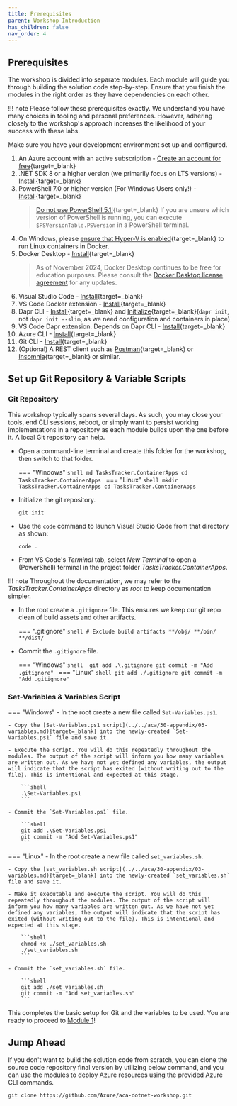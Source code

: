 ```yaml
---
title: Prerequisites
parent: Workshop Introduction
has_children: false
nav_order: 4
---
```


## Prerequisites

The workshop is divided into separate modules. Each module will guide you through building the solution code step-by-step. Ensure that you finish the modules in the right order as they have dependencies on each other.

!!! note
    Please follow these prerequisites exactly. We understand you have many choices in tooling and personal preferences. However, adhering closely to the workshop's approach increases the likelihood of your success with these labs.

Make sure you have your development environment set up and configured.

1. An Azure account with an active subscription - [Create an account for free](https://azure.microsoft.com/free/?ref=microsoft.com&utm_source=microsoft.com&utm_medium=docs&utm_campaign=visualstudio){target=_blank}
1. .NET SDK 8 or a higher version (we primarily focus on LTS versions) - [Install](https://dotnet.microsoft.com/download){target=_blank}
1. PowerShell 7.0 or higher version (For Windows Users only!) - [Install](https://learn.microsoft.com/powershell/scripting/install/installing-powershell-on-windows?view=powershell-7.4#installing-the-msi-package){target=_blank}
   > [Do not use PowerShell 5.1!](https://github.com/Azure/aca-dotnet-workshop/issues/150){target=_blank}
   > If you are unsure which version of PowerShell is running, you can execute `$PSVersionTable.PSVersion` in a PowerShell terminal.
1. On Windows, please [ensure that Hyper-V is enabled](https://learn.microsoft.com/virtualization/windowscontainers/deploy-containers/linux-containers){target=_blank} to run Linux containers in Docker.
1. Docker Desktop - [Install](https://docs.docker.com/desktop/install/windows-install/){target=_blank}
   > As of November 2024, Docker Desktop continues to be free for education purposes. Please consult the [Docker Desktop license agreement](https://docs.docker.com/subscription/desktop-license/) for any updates.
1. Visual Studio Code - [Install](https://code.visualstudio.com/){target=_blank}
1. VS Code Docker extension - [Install](https://marketplace.visualstudio.com/items?itemName=ms-azuretools.vscode-docker){target=_blank}
1. Dapr CLI - [Install](https://docs.dapr.io/getting-started/install-dapr-cli/){target=_blank} and [Initialize](https://docs.dapr.io/getting-started/install-dapr-selfhost/){target=_blank}(`dapr init`, not `dapr init --slim`, as we need configuration and containers in place)
1. VS Code Dapr extension. Depends on Dapr CLI - [Install](https://marketplace.visualstudio.com/items?itemName=ms-azuretools.vscode-dapr){target=_blank}
1. Azure CLI - [Install](https://docs.microsoft.com/cli/azure/install-azure-cli){target=_blank}
1. Git CLI - [Install](https://git-scm.com){target=_blank}
1. (Optional) A REST client such as [Postman](https://www.postman.com/){target=_blank} or [Insomnia](https://insomnia.rest/){target=_blank} or similar.

## Set up Git Repository & Variable Scripts

### Git Repository

This workshop typically spans several days. As such, you may close your tools, end CLI sessions, reboot, or simply want to persist working implementations in a repository as each module builds upon the one before it. A local Git repository can help.

- Open a command-line terminal and create this folder for the workshop, then switch to that folder.

    === "Windows"
        ```shell
        md TasksTracker.ContainerApps
        cd TasksTracker.ContainerApps
        ```
    === "Linux"
        ```shell
        mkdir TasksTracker.ContainerApps
        cd TasksTracker.ContainerApps
        ```

- Initialize the git repository.

    ```shell
    git init
    ```

- Use the `code` command to launch Visual Studio Code from that directory as shown:

    ```shell
    code .
    ```

- From VS Code's *Terminal* tab, select *New Terminal* to open a (PowerShell) terminal in the project folder *TasksTracker.ContainerApps*.

!!! note
    Throughout the documentation, we may refer to the *TasksTracker.ContainerApps* directory as *root* to keep documentation simpler.

- In the root create a `.gitignore` file. This ensures we keep our git repo clean of build assets and other artifacts.

    === ".gitignore"
        ```shell
        # Exclude build artifacts
        **/obj/
        **/bin/
        **/dist/
        ```

- Commit the `.gitignore` file.

    === "Windows"
        ```shell 
        git add .\.gitignore
        git commit -m "Add .gitignore"
        ```
    === "Linux"
        ```shell
        git add ./.gitignore
        git commit -m "Add .gitignore"
        ```



### Set-Variables & Variables Script

=== "Windows"
    - In the root create a new file called `Set-Variables.ps1`.

    - Copy the [Set-Variables.ps1 script](../../aca/30-appendix/03-variables.md){target=_blank} into the newly-created `Set-Variables.ps1` file and save it.

    - Execute the script. You will do this repeatedly throughout the modules. The output of the script will inform you how many variables are written out. As we have not yet defined any variables, the output will indicate that the script has exited (without writing out to the file). This is intentional and expected at this stage.

        ```shell
        .\Set-Variables.ps1
        ```

    - Commit the `Set-Variables.ps1` file.

        ```shell
        git add .\Set-Variables.ps1
        git commit -m "Add Set-Variables.ps1"
        ```
=== "Linux"
    - In the root create a new file called `set_variables.sh`.

    - Copy the [set_variables.sh script](../../aca/30-appendix/03-variables.md){target=_blank} into the newly-created `set_variables.sh` file and save it.

    - Make it executable and execute the script. You will do this repeatedly throughout the modules. The output of the script will inform you how many variables are written out. As we have not yet defined any variables, the output will indicate that the script has exited (without writing out to the file). This is intentional and expected at this stage.

        ```shell
        chmod +x ./set_variables.sh
        ./set_variables.sh
        ```

    - Commit the `set_variables.sh` file.

        ```shell
        git add ./set_variables.sh
        git commit -m "Add set_variables.sh"
        ```

This completes the basic setup for Git and the variables to be used. You are ready to proceed to [Module 1](../01-deploy-api-to-aca/index.md)!

## Jump Ahead

If you don't want to build the solution code from scratch, you can clone the source code repository final version by utilizing below command, and you can use the modules to deploy Azure resources using the provided Azure CLI commands.

```shell
git clone https://github.com/Azure/aca-dotnet-workshop.git
```

